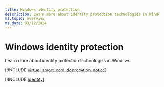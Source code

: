 ```yaml
---
title: Windows identity protection
description: Learn more about identity protection technologies in Windows.
ms.topic: overview
ms.date: 03/12/2024
---
```


# Windows identity protection

Learn more about identity protection technologies in Windows.

[!INCLUDE [virtual-smart-card-deprecation-notice](../includes/virtual-smart-card-deprecation-notice.md)]

[!INCLUDE [identity](../includes/sections/identity.md)]
